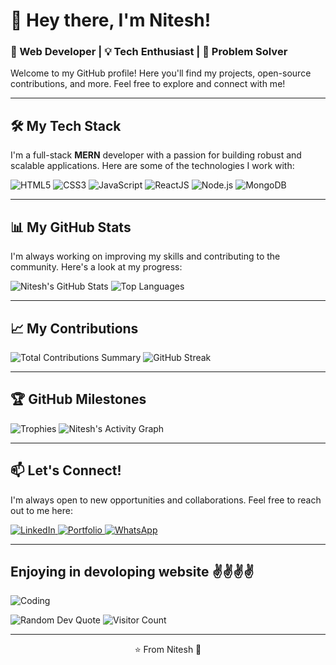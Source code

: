 # 👋 Hey there, I'm Nitesh!

### 🚀 Web Developer | 💡 Tech Enthusiast | 🎯 Problem Solver

Welcome to my GitHub profile! Here you'll find my projects, open-source contributions, and more. Feel free to explore and connect with me!

---

## 🛠 My Tech Stack

I'm a full-stack **MERN** developer with a passion for building robust and scalable applications. Here are some of the technologies I work with:

<p align="left">
  <img src="https://img.shields.io/badge/HTML5-E34F26?style=for-the-badge&logo=html5&logoColor=white" alt="HTML5" />
  <img src="https://img.shields.io/badge/CSS3-1572B6?style=for-the-badge&logo=css3&logoColor=white" alt="CSS3" />
  <img src="https://img.shields.io/badge/JavaScript-F7DF1E?style=for-the-badge&logo=javascript&logoColor=black" alt="JavaScript" />
  <img src="https://img.shields.io/badge/ReactJS-61DAFB?style=for-the-badge&logo=react&logoColor=black" alt="ReactJS" />
  <img src="https://img.shields.io/badge/Node.js-339933?style=for-the-badge&logo=node.js&logoColor=white" alt="Node.js" />
  <img src="https://img.shields.io/badge/MongoDB-4EA94B?style=for-the-badge&logo=mongodb&logoColor=white" alt="MongoDB" />
</p>

---

## 📊 My GitHub Stats

I'm always working on improving my skills and contributing to the community. Here's a look at my progress:

<p>
  <img src="https://github-readme-stats.vercel.app/api?username=nitesh7488&show_icons=true&theme=tokyonight&count_private=true&include_all_commits=true&cache_seconds=1800" alt="Nitesh's GitHub Stats" />
  <img src="https://github-readme-stats.vercel.app/api/top-langs/?username=nitesh7488&layout=compact&theme=tokyonight&cache_seconds=1800" alt="Top Languages" />
</p>

---

## 📈 My Contributions

<p>
  <img src="https://github-profile-summary-cards.vercel.app/api/cards/profile-details?username=nitesh7488&theme=tokyonight" alt="Total Contributions Summary" />
  <img src="https://github-readme-streak-stats.herokuapp.com?user=nitesh7488&theme=tokyonight&date_format=j%20M%5B%20Y%5D&count_private=true" alt="GitHub Streak" />
</p>

---

## 🏆 GitHub Milestones

<p>
  <img src="https://github-profile-trophy.vercel.app/?username=nitesh7488&theme=onedark&no-frame=true&row=1&column=6" alt="Trophies" />
  <img src="https://github-readme-activity-graph.vercel.app/graph?username=nitesh7488&theme=react-dark&hide_border=true&count_private=true&area=true&custom_title=My%20GitHub%20Contribution%20Graph" alt="Nitesh's Activity Graph" />
</p>

---

## 📫 Let's Connect!

I'm always open to new opportunities and collaborations. Feel free to reach out to me here:

<p align="left">
  <a href="https://www.linkedin.com/in/nitesh-kumar654/" target="_blank">
    <img src="https://img.shields.io/badge/LinkedIn-0077B5?style=for-the-badge&logo=linkedin&logoColor=white" alt="LinkedIn" />
  </a>
  <a href="https://niteshport.netlify.app/" target="_blank">
    <img src="https://img.shields.io/badge/Portfolio-000000?style=for-the-badge&logo=web&logoColor=white" alt="Portfolio" />
  </a>
  <a href="https://wa.me/919322203634" target="_blank">
    <img src="https://img.shields.io/badge/WhatsApp-25D366?style=for-the-badge&logo=whatsapp&logoColor=white" alt="WhatsApp" />
  </a>
</p>

---

## Enjoying in devoloping website ✌️✌️✌️✌️

![Coding](https://media.giphy.com/media/qgQUggAC3Pfv687qPC/giphy.gif)

<p>
  <img src="https://quotes-github-readme.vercel.app/api?type=horizontal&theme=tokyonight" alt="Random Dev Quote" />
  <img src="https://visitor-badge.laobi.icu/badge?page_id=nitesh7488.nitesh7488" alt="Visitor Count" />
</p>

---

<p align="center">⭐️ From Nitesh 🚀</p>
